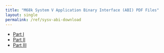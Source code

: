 ```yaml
---
title: "M68k System V Application Binary Interface (ABI) PDF Files"
layout: single
permalink: /ref/sysv-abi-download
---
```

  - [Part I](/ref/sysv-m68k-abi-part1.pdf)
  - [Part II](/ref/sysv-m68k-abi-part2.pdf)
  - [Part III](/ref/sysv-m68k-abi-part3.pdf)